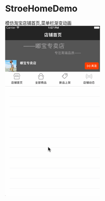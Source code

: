 # StroeHomeDemo
模仿淘宝店铺首页,菜单栏渐变动画 <br/>
![](https://github.com/Gunial/StroeHomeDemo/blob/master/show.gif)
